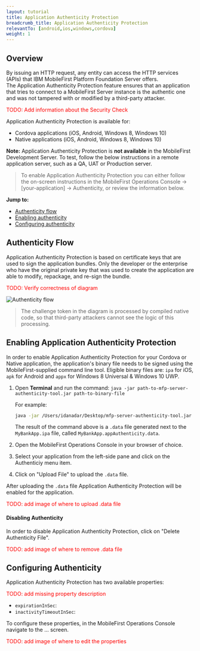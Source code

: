 ```yaml
---
layout: tutorial
title: Application Authenticity Protection
breadcrumb_title: Application Authenticity Protection
relevantTo: [android,ios,windows,cordova]
weight: 1
---
```

## Overview
By issuing an HTTP request, any entity can access the HTTP services (APIs) that IBM MobileFirst Platform Foundation Server offers.  
The Application Authenticity Protection feature ensures that an application that tries to connect to a MobileFirst Server instance is the authentic one and was not tampered with or modified by a third-party attacker.

<span style="color:red">TODO: Add information about the Security Check</span>

Application Authenticity Protection is available for:

- Cordova applications (iOS, Android, Windows 8, Windows 10)
- Native applications (iOS, Android, Windows 8, Windows 10)

<b>Note:</b> Application Authenticity Protection is <b>not available</b> in the MobileFirst Development Server. To test, follow the below instructions in a remote application server, such as a QA, UAT or Production server.

> To enable Application Authenticity Protection you can either follow the on-screen instructions in the MobileFirst Operations Console → [your-application] → Authenticity, or review the information below.

**Jump to:**

- [Authenticity flow](authenticity-flow)
- [Enabling authenticity](enabling-authenticity)
- [Configuring authenticity](configuring-authenticity)

## Authenticity Flow
Application Authenticity Protection is based on certificate keys that are used to sign the application bundles.
Only the developer or the enterprise who have the original private key that was used to create the application are able to modify, repackage, and re-sign the bundle.

<span style="color:red">TODO: Verify correctness of diagram</span>

![Authenticity flow](https://developer.ibm.com/mobilefirstplatform/wp-content/uploads/sites/32/2015/04/09_15_check_flow.jpg)

> The challenge token in the diagram is processed by compiled native code, so that third-party attackers cannot see the logic of this processing.

## Enabling Application Authenticity Protection
In order to enable Application Authenticity Protection for your Cordova or Native application, the application's binary file needs to be signed using the MobileFirst-supplied command line tool. Eligible binary files are: `ipa` for iOS, `apk` for Android and `appx` for Windows 8 Universal &amp; Windows 10 UWP.

1. Open **Terminal** and run the command: `java -jar path-to-mfp-server-authenticity-tool.jar path-to-binary-file`

    For example:

    ```bash
    java -jar /Users/idanadar/Desktop/mfp-server-authenticity-tool.jar /Users/idanadar/Desktop/MyBankApp.ipa
    ```

    The result of the command above is a `.data` file generated next to the `MyBankApp.ipa` file, called `MyBankApp.appAuthenticity.data`.
 
2. Open the MobileFirst Operations Console in your browser of choice.
3. Select your application from the left-side pane and click on the Authenticiy menu item.
3. Click on "Upload File" to upload the `.data` file.

After uploading the `.data` file Application Authenticity Protection will be enabled for the application.

<span style="color:red">TODO: add image of where to upload .data file</span>

#### Disabling Authenticity
In order to disable Application Authenticity Protection, click on "Delete Authenticity File".

<span style="color:red">TODO: add image of where to remove .data file</span>

## Configuring Authenticity
Application Authenticity Protection has two available properties:

<span style="color:red">TODO: add missing property description</span>  

- `expirationInSec`:
- `inactivityTimeoutInSec`:

To configure these properties, in the MobileFirst Operations Console navigate to the ... screen.

<span style="color:red">TODO: add image of where to edit the properties</span>
